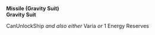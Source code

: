 ﻿**Missile (Gravity Suit)**  
**Gravity Suit**

CanUnlockShip *and also either* Varia *or* 1 Energy Reserves
